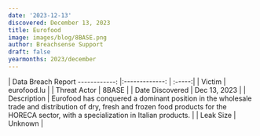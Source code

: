 ```yaml
---
date: '2023-12-13'
discovered: December 13, 2023
title: Eurofood
image: images/blog/8BASE.png
author: Breachsense Support
draft: false
yearmonths: 2023/december
---
```



| Data Breach Report
------------:     |:-------------:    | :-----:|
| Victim      | eurofood.lu      | 
| Threat Actor      | 8BASE      | 
| Date Discovered      | Dec 13, 2023      | 
| Description      | Eurofood has conquered a dominant position in the wholesale trade and distribution of dry, fresh and frozen food products for the HORECA sector, with a specialization in Italian products.      | 
| Leak Size      | Unknown      | 

